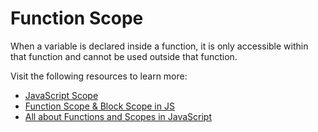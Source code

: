 # Function Scope

When a variable is declared inside a function, it is only accessible within that function and cannot be used outside that function.

Visit the following resources to learn more:

- [JavaScript Scope](https://www.w3schools.com/js/js_scope.asp)
- [Function Scope & Block Scope in JS](https://medium.com/nerd-for-tech/function-scope-block-scope-in-js-d29c8e7cd216)
- [All about Functions and Scopes in JavaScript](https://www.geeksforgeeks.org/all-about-functions-and-scopes-in-javascript/)
